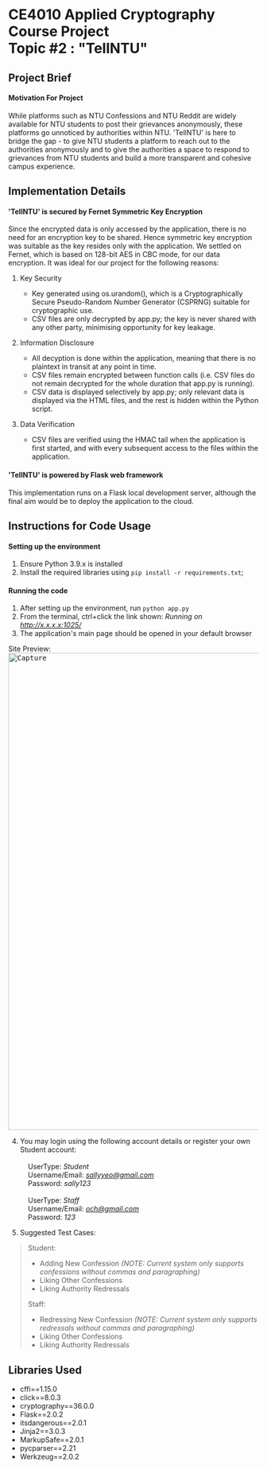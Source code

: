 ﻿# CE4010 Applied Cryptography Course Project<br/>Topic #2 : "TellNTU"

## Project Brief 

#### Motivation For Project
While platforms such as NTU Confessions and NTU Reddit are widely available for NTU students to post their grievances anonymously, these platforms go unnoticed by authorities within NTU. 'TellNTU' is here to bridge the gap - to give NTU students a platform to reach out to the authorities anonymously and to give the authorities a space to respond to grievances from NTU students and build a more transparent and cohesive campus experience.


## Implementation Details
#### 'TellNTU' is secured by Fernet Symmetric Key Encryption
Since the encrypted data is only accessed by the application, there is no need for an encryption key to be shared. Hence symmetric key encryption was suitable as the key resides only with the application. We settled on Fernet, which is based on 128-bit AES in CBC mode, for our data encryption. It was ideal for our project for the following reasons:
1. Key Security
    - Key generated using os.urandom(), which is a Cryptographically Secure Pseudo-Random Number Generator (CSPRNG) suitable for cryptographic use.
    - CSV files are only decrypted by app.py; the key is never shared with any other party, minimising opportunity for key leakage.

 2. Information Disclosure
    - All decyption is done within the application, meaning that there is no plaintext in transit at any point in time.
    - CSV files remain encrypted between function calls (i.e. CSV files do not remain decrypted for the whole duration that app.py is running).
    - CSV data is displayed selectively by app.py; only relevant data is displayed via the HTML files, and the rest is hidden within the Python script.

3. Data Verification
    - CSV files are verified using the HMAC tail when the application is first started, and with every subsequent access to the files within the application.

#### 'TellNTU' is powered by Flask web framework
This implementation runs on a Flask local development server, although the final aim would be to deploy the application to the cloud.

## Instructions for Code Usage

#### Setting up the environment
1. Ensure Python 3.9.x is installed
2. Install the required libraries using `pip install -r requirements.txt`;


#### Running the code
1. After setting up the environment, run `python app.py`
2. From the terminal, ctrl+click the link shown: *Running on http://x.x.x.x:1025/*
3. The application's main page should be opened in your default browser

Site Preview: <kbd> <img width="960" alt="Capture" src="https://user-images.githubusercontent.com/65217872/143465633-d3c393d4-d846-4a3e-89a4-cfa507809e6d.PNG"> </kbd>


4. You may login using the following account details or register your own Student account:\
\
&nbsp;&nbsp;&nbsp;&nbsp;UserType: *Student*\
&nbsp;&nbsp;&nbsp;&nbsp;Username/Email: *sallyyeo@gmail.com*\
&nbsp;&nbsp;&nbsp;&nbsp;Password: *sally123*\
\
&nbsp;&nbsp;&nbsp;&nbsp;UserType: *Staff*\
&nbsp;&nbsp;&nbsp;&nbsp;Username/Email: *och@gmail.com*\
&nbsp;&nbsp;&nbsp;&nbsp;Password: *123*

5. Suggested Test Cases:

>Student:
>- Adding New Confession *(NOTE: Current system only supports confessions without commas and paragraphing)*
>- Liking Other Confessions
>- Liking Authority Redressals
>
>
>Staff:
>- Redressing New Confession *(NOTE: Current system only supports redressals without commas and paragraphing)*
>- Liking Other Confessions
>- Liking Authority Redressals

## Libraries Used
- cffi==1.15.0
- click==8.0.3
- cryptography==36.0.0
- Flask==2.0.2
- itsdangerous==2.0.1
- Jinja2==3.0.3
- MarkupSafe==2.0.1
- pycparser==2.21
- Werkzeug==2.0.2

